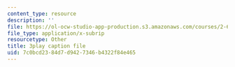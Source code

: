 ```yaml
---
content_type: resource
description: ''
file: https://ol-ocw-studio-app-production.s3.amazonaws.com/courses/2-627-fundamentals-of-photovoltaics-fall-2013/7c0bcd2384d7d9427346b4322f84e465_W1Wh00CQ-Vc.srt
file_type: application/x-subrip
resourcetype: Other
title: 3play caption file
uid: 7c0bcd23-84d7-d942-7346-b4322f84e465
---
```

